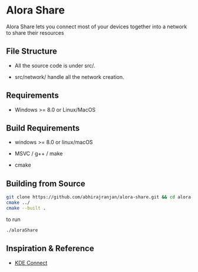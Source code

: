 # Alora Share

Alora Share lets you connect most of your devices together into a network to share their resources

## File Structure

* All the source code is under src/.

* src/network/ handle all the network creation.

## Requirements

* Windows >= 8.0 or Linux/MacOS

## Build Requirements

* windows >= 8.0 or linux/macOS

* MSVC / g++ / make

* cmake

## Building from Source

```bash
git clone https://github.com/abhirajranjan/alora-share.git && cd alora-share && mkdir build && cd build
cmake ../
cmake --built .
```

to run
```bash
./aloraShare
```

## Inspiration & Reference

* [KDE Connect](https://github.com/KDE/kdeconnect-kde)